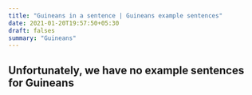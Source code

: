 ```yaml
---
title: "Guineans in a sentence | Guineans example sentences"
date: 2021-01-20T19:57:50+05:30
draft: falses
summary: "Guineans"
---
```

## Unfortunately, we have no example sentences for Guineans                 
